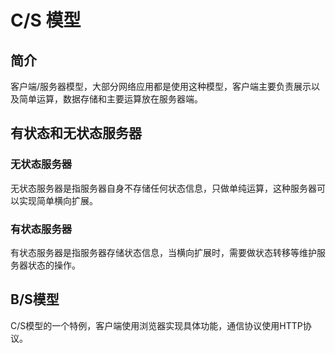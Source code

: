 # C/S 模型
## 简介 
客户端/服务器模型，大部分网络应用都是使用这种模型，客户端主要负责展示以及简单运算，数据存储和主要运算放在服务器端。
## 有状态和无状态服务器
### 无状态服务器
无状态服务器是指服务器自身不存储任何状态信息，只做单纯运算，这种服务器可以实现简单横向扩展。
### 有状态服务器
有状态服务器是指服务器存储状态信息，当横向扩展时，需要做状态转移等维护服务器状态的操作。
## B/S模型
C/S模型的一个特例，客户端使用浏览器实现具体功能，通信协议使用HTTP协议。